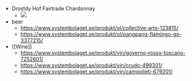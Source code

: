 - Drostdy Hof Fairtrade Chardonnay
    - ![](https://firebasestorage.googleapis.com/v0/b/firescript-577a2.appspot.com/o/imgs%2Fapp%2FDavidsroam%2F_VKxGMgibe.jpeg?alt=media&token=4166167f-b383-4a31-b8c8-cda518787133)
- beer
    - https://www.systembolaget.se/produkt/ol/collective-arts-123815/
    - https://www.systembolaget.se/produkt/ol/pangpang-flamingo-go-3377215/
- [[Wine]]
    - https://www.systembolaget.se/produkt/vin/governo-rosso-toscano-7252601/
    - https://www.systembolaget.se/produkt/vin/crudo-499301/
    - https://www.systembolaget.se/produkt/vin/campolieti-679201/
